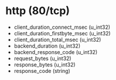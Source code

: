 # http (80/tcp)

* client_duration_connect_msec (u_int32)
* client_duration_firstbyte_msec (u_int32)
* client_duration_total_msec (u_int32)
* backend_duration (u_int32)
* backend_response_code (u_int32)
* request_bytes (u_int32)
* response_bytes (u_int32)
* response_code (string)
